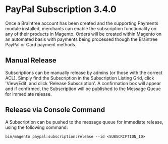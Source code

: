 # PayPal Subscription 3.4.0

Once a Braintree account has been created and the supporting Payments module installed, merchants can enable the subscription functionality on any of their products in Magento. Orders will be created within Magento on an automated basis with payments being processed though the Braintree PayPal or Card payment methods.

## Manual Release
Subscriptions can be manually release by admins (or those with the correct ACL).
Simply find the Subscription in the Subscription Listing Grid, click 'View/Edit' and click 'Release Subscription'.
A confirmation box will appear and if confirmed, the Subscription will be published to the Message Queue for
immediate release.

## Release via Console Command
A Subscription can be pushed to the message queue for immediate release, using the following command:

`bin/magento paypal:subscription:release --id <SUBSCRIPTION_ID>`
